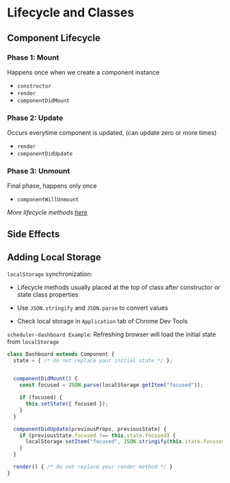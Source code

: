 # Lifecycle and Classes

## Component Lifecycle

### Phase 1: **Mount**
Happens once when we create a component instance

* `constructor`
* `render`
* `componentDidMount`

### Phase 2: **Update**
Occurs everytime component is updated, (can update zero or more times)

* `render`
* `componentDidUpdate`

### Phase 3: **Unmount**
Final phase, happens only once

* `componentWillUnmount`

*More lifecycle methods [here](https://reactjs.org/docs/react-component.html)*


## Side Effects

## Adding Local Storage

`localStorage` synchronization: 

* Lifecycle methods usually placed at the top of class after constructor or state class properties

* Use `JSON.stringify` and `JSON.parse` to convert values

* Check local storage in `Application` tab of Chrome Dev Tools

`scheduler-dashboard Example`: Refreshing browser will load the initial state from `localStorage`
```jsx
class Dashboard extends Component {
  state = { /* do not replace your initial state */ };


  componentDidMount() {
    const focused = JSON.parse(localStorage.getItem("focused"));

    if (focused) {
      this.setState({ focused });
    }
  }

  componentDidUpdate(previousProps, previousState) {
    if (previousState.focused !== this.state.focused) {
      localStorage.setItem("focused", JSON.stringify(this.state.focused));
    }
  }

  render() { /* do not replace your render method */ }
}
```